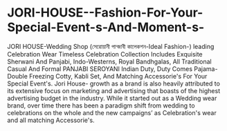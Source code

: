 # JORI-HOUSE--Fashion-For-Your-Special-Event-s-And-Moment-s-
JORI HOUSE-Wedding Shop (সেৱোয়ানী পান্জাবী কালেকশন-Ideal Fashion-) leading Celebration Wear Timeless Celebration Collection Includes Exquisite Sherwani And Panjabi, Indo-Westerns, Royal Bandhgalas, All Traditional Casual And Formal PANJABI SEROYANI Indian Duty, Duty Comes Pajama- Double Freezing Cotty, Kabli Set, And Matching Accessorie's For Your Special Event's. Jori House- growth as a brand is also heavily attributed to its extensive focus on marketing and advertising that boasts of the highest advertising budget in the industry. While it started out as a Wedding wear brand, over time there has been a paradigm shift from wedding to celebrations on the whole and the new campaigns’ as Celebration's wear and all matching Accessorie's.
